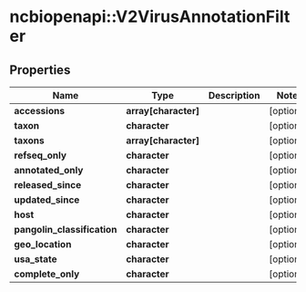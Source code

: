 # ncbiopenapi::V2VirusAnnotationFilter


## Properties
Name | Type | Description | Notes
------------ | ------------- | ------------- | -------------
**accessions** | **array[character]** |  | [optional] 
**taxon** | **character** |  | [optional] 
**taxons** | **array[character]** |  | [optional] 
**refseq_only** | **character** |  | [optional] 
**annotated_only** | **character** |  | [optional] 
**released_since** | **character** |  | [optional] 
**updated_since** | **character** |  | [optional] 
**host** | **character** |  | [optional] 
**pangolin_classification** | **character** |  | [optional] 
**geo_location** | **character** |  | [optional] 
**usa_state** | **character** |  | [optional] 
**complete_only** | **character** |  | [optional] 


